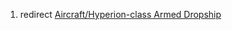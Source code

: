 1.  redirect [Aircraft/Hyperion-class Armed
    Dropship](Aircraft/Hyperion-class_Armed_Dropship "wikilink")